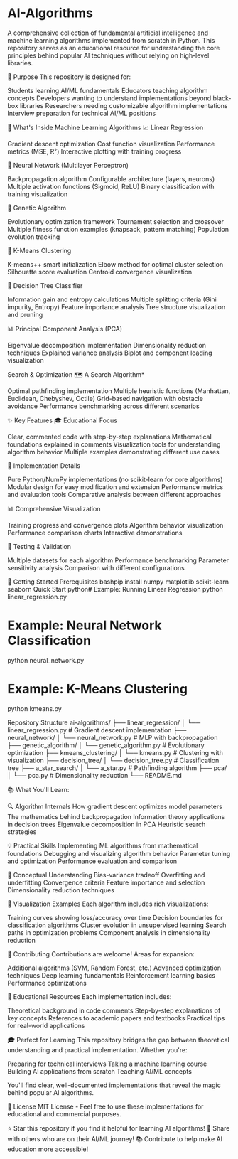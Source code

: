 # AI-Algorithms
A comprehensive collection of fundamental artificial intelligence and machine learning algorithms implemented from scratch in Python. This repository serves as an educational resource for understanding the core principles behind popular AI techniques without relying on high-level libraries.

🎯 Purpose
This repository is designed for:

Students learning AI/ML fundamentals
Educators teaching algorithm concepts
Developers wanting to understand implementations beyond black-box libraries
Researchers needing customizable algorithm implementations
Interview preparation for technical AI/ML positions

🔬 What's Inside
Machine Learning Algorithms
📈 Linear Regression

Gradient descent optimization
Cost function visualization
Performance metrics (MSE, R²)
Interactive plotting with training progress

🧠 Neural Network (Multilayer Perceptron)

Backpropagation algorithm
Configurable architecture (layers, neurons)
Multiple activation functions (Sigmoid, ReLU)
Binary classification with training visualization

🧬 Genetic Algorithm

Evolutionary optimization framework
Tournament selection and crossover
Multiple fitness function examples (knapsack, pattern matching)
Population evolution tracking

🎯 K-Means Clustering

K-means++ smart initialization
Elbow method for optimal cluster selection
Silhouette score evaluation
Centroid convergence visualization

🌳 Decision Tree Classifier

Information gain and entropy calculations
Multiple splitting criteria (Gini impurity, Entropy)
Feature importance analysis
Tree structure visualization and pruning

📊 Principal Component Analysis (PCA)

Eigenvalue decomposition implementation
Dimensionality reduction techniques
Explained variance analysis
Biplot and component loading visualization

Search & Optimization
🗺️ A Search Algorithm*

Optimal pathfinding implementation
Multiple heuristic functions (Manhattan, Euclidean, Chebyshev, Octile)
Grid-based navigation with obstacle avoidance
Performance benchmarking across different scenarios

✨ Key Features
🎓 Educational Focus

Clear, commented code with step-by-step explanations
Mathematical foundations explained in comments
Visualization tools for understanding algorithm behavior
Multiple examples demonstrating different use cases

🔧 Implementation Details

Pure Python/NumPy implementations (no scikit-learn for core algorithms)
Modular design for easy modification and extension
Performance metrics and evaluation tools
Comparative analysis between different approaches

📊 Comprehensive Visualization

Training progress and convergence plots
Algorithm behavior visualization
Performance comparison charts
Interactive demonstrations

🧪 Testing & Validation

Multiple datasets for each algorithm
Performance benchmarking
Parameter sensitivity analysis
Comparison with different configurations

🚀 Getting Started
Prerequisites
bashpip install numpy matplotlib scikit-learn seaborn
Quick Start
python# Example: Running Linear Regression
python linear_regression.py

# Example: Neural Network Classification
python neural_network.py

# Example: K-Means Clustering
python kmeans.py

Repository Structure
ai-algorithms/
├── linear_regression/
│   └── linear_regression.py          # Gradient descent implementation
├── neural_network/
│   └── neural_network.py             # MLP with backpropagation
├── genetic_algorithm/
│   └── genetic_algorithm.py          # Evolutionary optimization
├── kmeans_clustering/
│   └── kmeans.py                     # Clustering with visualization
├── decision_tree/
│   └── decision_tree.py              # Classification tree
├── a_star_search/
│   └── a_star.py                     # Pathfinding algorithm
├── pca/
│   └── pca.py                        # Dimensionality reduction
└── README.md

📚 What You'll Learn:

🔍 Algorithm Internals
How gradient descent optimizes model parameters
The mathematics behind backpropagation
Information theory applications in decision trees
Eigenvalue decomposition in PCA
Heuristic search strategies

💡 Practical Skills
Implementing ML algorithms from mathematical foundations
Debugging and visualizing algorithm behavior
Parameter tuning and optimization
Performance evaluation and comparison

🎯 Conceptual Understanding
Bias-variance tradeoff
Overfitting and underfitting
Convergence criteria
Feature importance and selection
Dimensionality reduction techniques

🎨 Visualization Examples
Each algorithm includes rich visualizations:

Training curves showing loss/accuracy over time
Decision boundaries for classification algorithms
Cluster evolution in unsupervised learning
Search paths in optimization problems
Component analysis in dimensionality reduction

🤝 Contributing
Contributions are welcome! Areas for expansion:

Additional algorithms (SVM, Random Forest, etc.)
Advanced optimization techniques
Deep learning fundamentals
Reinforcement learning basics
Performance optimizations

📖 Educational Resources
Each implementation includes:

Theoretical background in code comments
Step-by-step explanations of key concepts
References to academic papers and textbooks
Practical tips for real-world applications

🎓 Perfect for Learning
This repository bridges the gap between theoretical understanding and practical implementation. Whether you're:

Preparing for technical interviews
Taking a machine learning course
Building AI applications from scratch
Teaching AI/ML concepts

You'll find clear, well-documented implementations that reveal the magic behind popular AI algorithms.

📜 License
MIT License - Feel free to use these implementations for educational and commercial purposes.

⭐ Star this repository if you find it helpful for learning AI algorithms!
🔗 Share with others who are on their AI/ML journey!
📚 Contribute to help make AI education more accessible!
